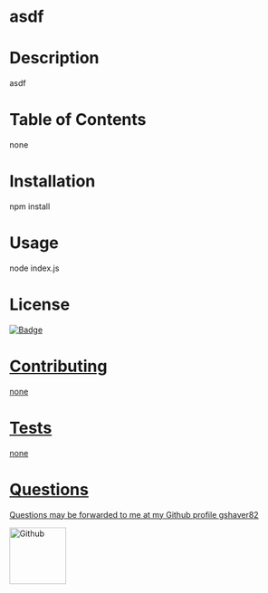 # asdf
# Description
asdf
# Table of Contents
none
# Installation
npm install
# Usage
node index.js
# License
<a href='https://www.gnu.org/licenses/old-licenses/gpl-2.0.en.html'><img alt='Badge' src='https://img.shields.io/badge/License-GPLv3-blue.svg'>

# Contributing
none
# Tests
none
# Questions
 Questions may be forwarded to me at my Github profile
<a href='https://github.com/gshaver82'>gshaver82</a>

<img src='https://avatars3.githubusercontent.com/u/52022933?v=4' alt=Github profile picture width=100>